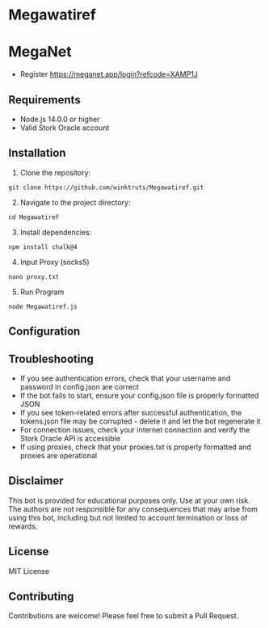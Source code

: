 # Megawatiref

# MegaNet
- Register https://meganet.app/login?refcode=XAMP1J


## Requirements

- Node.js 14.0.0 or higher
- Valid Stork Oracle account

## Installation

1. Clone the repository:
```
git clone https://github.com/winktruts/Megawatiref.git
```

2. Navigate to the project directory:
```
cd Megawatiref
```

3. Install dependencies:
```
npm install chalk@4
```

4. Input Proxy (socks5)
```
nano proxy.txt
```

5. Run Program
```
node Megawatiref.js
```

## Configuration
## Troubleshooting

- If you see authentication errors, check that your username and password in config.json are correct
- If the bot fails to start, ensure your config.json file is properly formatted JSON
- If you see token-related errors after successful authentication, the tokens.json file may be corrupted - delete it and let the bot regenerate it
- For connection issues, check your internet connection and verify the Stork Oracle API is accessible
- If using proxies, check that your proxies.txt is properly formatted and proxies are operational

## Disclaimer

This bot is provided for educational purposes only. Use at your own risk. The authors are not responsible for any consequences that may arise from using this bot, including but not limited to account termination or loss of rewards.

## License

MIT License

## Contributing

Contributions are welcome! Please feel free to submit a Pull Request.
